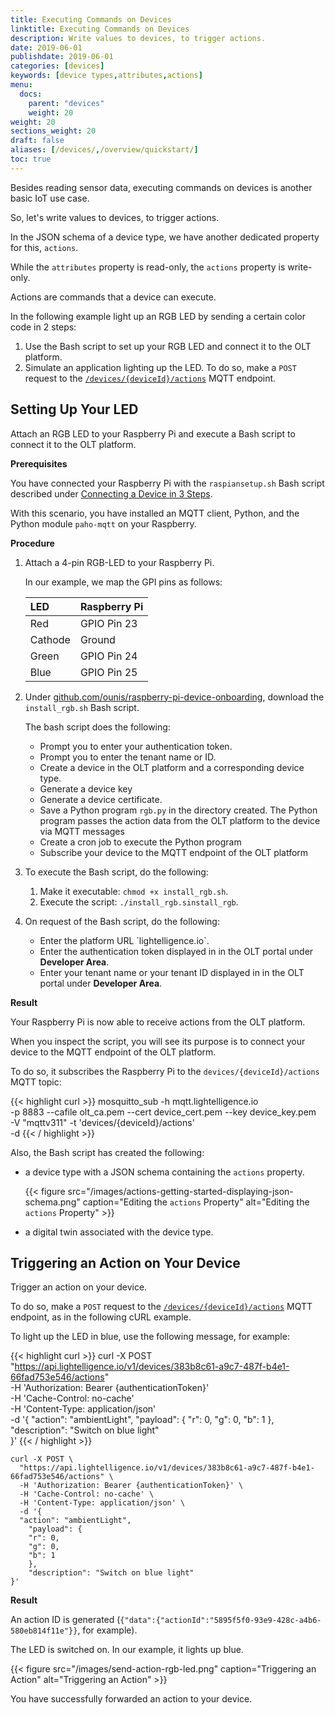 ```yaml
---
title: Executing Commands on Devices
linktitle: Executing Commands on Devices
description: Write values to devices, to trigger actions.
date: 2019-06-01
publishdate: 2019-06-01
categories: [devices]
keywords: [device types,attributes,actions]
menu:
  docs:
    parent: "devices"
    weight: 20
weight: 20
sections_weight: 20
draft: false
aliases: [/devices/,/overview/quickstart/]
toc: true
---
```


<!-- todo 10-->

<!-- todo 20-->

Besides reading sensor data, executing commands on devices is another basic IoT use case.

So, let's write values to devices, to trigger actions.

In the JSON schema of a device type, we have another dedicated property for this, `actions`. 

While the `attributes` property is read-only, the `actions` property is write-only.

Actions are commands that a device can execute.

In the following example light up an RGB LED by sending a certain color code in 2 steps:

1. Use the Bash script to set up your RGB LED and connect it to the OLT platform.
2. Simulate an application lighting up the LED. To do so, make a `POST` request to the [`/devices/{deviceId}/actions`](https://api.lightelligence.io/v1/api-collection/#tag/devices/paths/~1devices~1{deviceId}~1actions/post) MQTT endpoint.


## Setting Up Your LED

Attach an RGB LED to your Raspberry Pi and execute a Bash script to connect it to the OLT platform.

**Prerequisites**

You have connected your Raspberry Pi with the `raspiansetup.sh` Bash script described under [Connecting a Device in 3 Steps](/getting-started/setting-up-getting-started/).

With this scenario, you have installed an MQTT client, Python, and the Python module `paho-mqtt` on your Raspberry.


**Procedure**

1. Attach a 4-pin RGB-LED to your Raspberry Pi.

	In our example, we map the GPI pins as follows:

	| LED     | Raspberry Pi |
	|:--------|:-------------|
	| Red     | GPIO Pin 23  |
	| Cathode | Ground       |
	| Green   | GPIO Pin 24  |
	| Blue    | GPIO Pin 25  |

2. Under [github.com/ounis/raspberry-pi-device-onboarding](https://github.com/ounis/raspberry-pi-device-onboarding), download the `install_rgb.sh` Bash script.<!-- todo 30  -->

	The bash script does the following:
	
	* Prompt you to enter your authentication token.
	* Prompt you to enter the tenant name or ID.
	* Create a device in the OLT platform and a corresponding device type.
	* Generate a device key
	* Generate a device certificate.
	* Save a Python program `rgb.py` in the directory created. The Python program passes the action data from the OLT platform to the device via MQTT messages
	* Create a cron job to execute the Python program
	* Subscribe your device to the MQTT endpoint of the OLT platform
 
3. To execute the Bash script, do the following:

	1. Make it executable: `chmod +x install_rgb.sh`.
	2. Execute the script: `./install_rgb.sinstall_rgb`. 

4. On request of the Bash script, do the following: 

	* Enter the platform URL ´lightelligence.io`.
	* Enter the authentication token displayed in in the OLT portal under **Developer Area**.
	* Enter your tenant name or your tenant ID displayed in in the OLT portal under **Developer Area**.


**Result**

Your Raspberry Pi is now able to receive actions from the OLT platform. 
	
When you inspect the script, you will see its purpose is to connect your device to the MQTT endpoint of the OLT platform.
	
To do so, it subscribes the Raspberry Pi to the `devices/{deviceId}/actions` MQTT topic:

{{< highlight curl  >}}
mosquitto_sub -h mqtt.lightelligence.io \
  -p 8883 --cafile olt_ca.pem --cert device_cert.pem --key device_key.pem \
  -V "mqttv311" -t 'devices/{deviceId}/actions' \
  -d
{{< / highlight >}}


Also, the Bash script has created the following:

* a device type with a JSON schema containing the `actions` property.
	
	{{< figure src="/images/actions-getting-started-displaying-json-schema.png" caption="Editing the `actions` Property" alt="Editing the `actions` Property" >}}

* a digital twin associated with the device type.



## Triggering an Action on Your Device

Trigger an action on your device.

To do so, make a `POST` request to the [`/devices/{deviceId}/actions`](https://api.lightelligence.io/v1/api-collection/#tag/devices/paths/~1devices~1{deviceId}~1actions/post) MQTT endpoint, as in the following cURL example.

To light up the LED in blue, use the following message, for example:

{{< highlight curl  >}}
curl -X POST \
  "https://api.lightelligence.io/v1/devices/383b8c61-a9c7-487f-b4e1-66fad753e546/actions" \
  -H 'Authorization: Bearer {authenticationToken}' \
  -H 'Cache-Control: no-cache' \
  -H 'Content-Type: application/json' \
  -d '{ 
  "action": "ambientLight",
	"payload": {
	"r": 0,
	"g": 0,
	"b": 1
	},
	"description": "Switch on blue light"			
}'
{{< / highlight >}}
<!-- "action": "ambientLight",  : todo 65 -->



    curl -X POST \
      "https://api.lightelligence.io/v1/devices/383b8c61-a9c7-487f-b4e1-66fad753e546/actions" \
      -H 'Authorization: Bearer {authenticationToken}' \
      -H 'Cache-Control: no-cache' \
      -H 'Content-Type: application/json' \
      -d '{ 
      "action": "ambientLight",
        "payload": {
        "r": 0,
        "g": 0,
        "b": 1
        },
        "description": "Switch on blue light"			
    }'



**Result**

An action ID is generated (`{"data":{"actionId":"5895f5f0-93e9-428c-a4b6-580eb814f11e"}}`, for example).

The LED is switched on. In our example, it lights up blue.

{{< figure src="/images/send-action-rgb-led.png" caption="Triggering an Action" alt="Triggering an Action" >}}

You have successfully forwarded an action to your device.


	